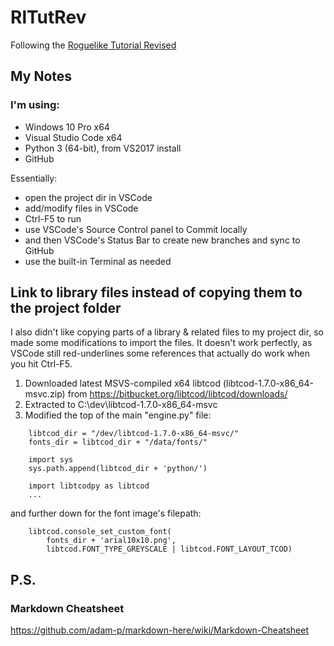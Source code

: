 # RlTutRev
Following the [Roguelike Tutorial Revised](https://www.reddit.com/r/roguelikedev/comments/8ql895/roguelikedev_does_the_complete_roguelike_tutorial/)


## My Notes

### I'm using:
* Windows 10 Pro x64
* Visual Studio Code x64
* Python 3 (64-bit), from VS2017 install
* GitHub

Essentially:
* open the project dir in VSCode
* add/modify files in VSCode
* Ctrl-F5 to run
* use VSCode's Source Control panel to Commit locally
* and then VSCode's Status Bar to create new branches and sync to GitHub
* use the built-in Terminal as needed

## Link to library files instead of copying them to the project folder
I also didn't like copying parts of a library & related files to my project dir, so made some modifications to import the files. It doesn't work perfectly, as VSCode still red-underlines some references that actually do work when you hit Ctrl-F5.

1. Downloaded latest MSVS-compiled x64 libtcod (libtcod-1.7.0-x86_64-msvc.zip) from https://bitbucket.org/libtcod/libtcod/downloads/
2. Extracted to C:\dev\libtcod-1.7.0-x86_64-msvc
3. Modified the top of the main "engine.py" file:
```
    libtcod_dir = "/dev/libtcod-1.7.0-x86_64-msvc/"
    fonts_dir = libtcod_dir + "/data/fonts/"

    import sys
    sys.path.append(libtcod_dir + 'python/')

    import libtcodpy as libtcod
    ...
```
and further down for the font image's filepath:
```
    libtcod.console_set_custom_font(
        fonts_dir + 'arial10x10.png',
        libtcod.FONT_TYPE_GREYSCALE | libtcod.FONT_LAYOUT_TCOD)

```
## P.S.
### Markdown Cheatsheet
https://github.com/adam-p/markdown-here/wiki/Markdown-Cheatsheet
